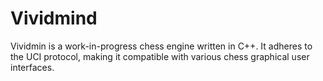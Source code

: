 # Vividmind

Vividmin is a work-in-progress chess engine written in C++. It adheres to the UCI protocol, making it compatible with various chess graphical user interfaces.
